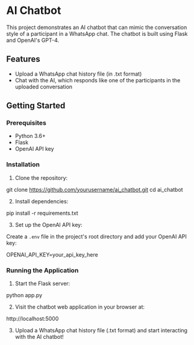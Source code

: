 # AI Chatbot
This project demonstrates an AI chatbot that can mimic the conversation style of a participant in a WhatsApp chat. The chatbot is built using Flask and OpenAI's GPT-4.

## Features

- Upload a WhatsApp chat history file (in .txt format)
- Chat with the AI, which responds like one of the participants in the uploaded conversation

## Getting Started

### Prerequisites

- Python 3.6+
- Flask
- OpenAI API key

### Installation

1. Clone the repository:

git clone https://github.com/yourusername/ai_chatbot.git
cd ai_chatbot


2. Install dependencies:

pip install -r requirements.txt


3. Set up the OpenAI API key:

Create a `.env` file in the project's root directory and add your OpenAI API key:

OPENAI_API_KEY=your_api_key_here


### Running the Application

1. Start the Flask server:

python app.py


2. Visit the chatbot web application in your browser at:

http://localhost:5000


3. Upload a WhatsApp chat history file (.txt format) and start interacting with the AI chatbot!
